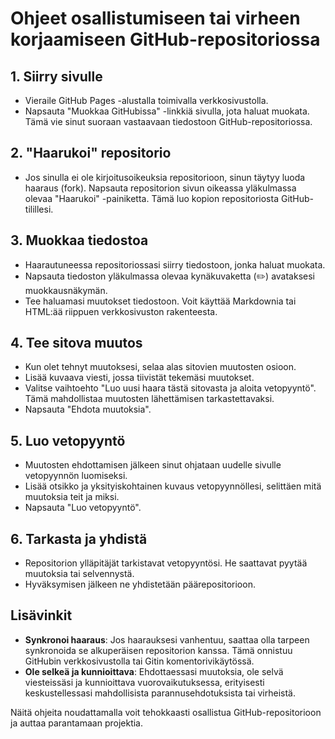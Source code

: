 # Ohjeet osallistumiseen tai virheen korjaamiseen GitHub-repositoriossa

## 1. Siirry sivulle

- Vieraile GitHub Pages -alustalla toimivalla verkkosivustolla.
- Napsauta "Muokkaa GitHubissa" -linkkiä sivulla, jota haluat muokata. Tämä vie sinut suoraan vastaavaan tiedostoon GitHub-repositoriossa.

## 2. "Haarukoi" repositorio

- Jos sinulla ei ole kirjoitusoikeuksia repositorioon, sinun täytyy luoda haaraus (fork). Napsauta repositorion sivun oikeassa yläkulmassa olevaa "Haarukoi" -painiketta. Tämä luo kopion repositoriosta GitHub-tilillesi.

## 3. Muokkaa tiedostoa

- Haarautuneessa repositoriossasi siirry tiedostoon, jonka haluat muokata.
- Napsauta tiedoston yläkulmassa olevaa kynäkuvaketta (✏️) avataksesi muokkausnäkymän.
- Tee haluamasi muutokset tiedostoon. Voit käyttää Markdownia tai HTML:ää riippuen verkkosivuston rakenteesta.

## 4. Tee sitova muutos

- Kun olet tehnyt muutoksesi, selaa alas sitovien muutosten osioon.
- Lisää kuvaava viesti, jossa tiivistät tekemäsi muutokset.
- Valitse vaihtoehto "Luo uusi haara tästä sitovasta ja aloita vetopyyntö". Tämä mahdollistaa muutosten lähettämisen tarkastettavaksi.
- Napsauta "Ehdota muutoksia".

## 5. Luo vetopyyntö

- Muutosten ehdottamisen jälkeen sinut ohjataan uudelle sivulle vetopyynnön luomiseksi.
- Lisää otsikko ja yksityiskohtainen kuvaus vetopyynnöllesi, selittäen mitä muutoksia teit ja miksi.
- Napsauta "Luo vetopyyntö".

## 6. Tarkasta ja yhdistä

- Repositorion ylläpitäjät tarkistavat vetopyyntösi. He saattavat pyytää muutoksia tai selvennystä.
- Hyväksymisen jälkeen ne yhdistetään päärepositorioon.

## Lisävinkit

- **Synkronoi haaraus**: Jos haarauksesi vanhentuu, saattaa olla tarpeen synkronoida se alkuperäisen repositorion kanssa. Tämä onnistuu GitHubin verkkosivustolla tai Gitin komentorivikäytössä.
- **Ole selkeä ja kunnioittava**: Ehdottaessasi muutoksia, ole selvä viesteissäsi ja kunnioittava vuorovaikutuksessa, erityisesti keskustellessasi mahdollisista parannusehdotuksista tai virheistä.

Näitä ohjeita noudattamalla voit tehokkaasti osallistua GitHub-repositorioon ja auttaa parantamaan projektia.
